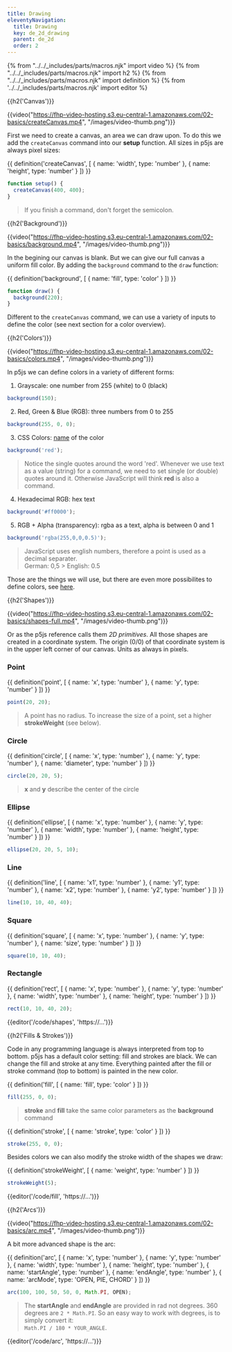```yaml
---
title: Drawing
eleventyNavigation:
  title: Drawing
  key: de_2d_drawing
  parent: de_2d
  order: 2
---
```


{% from "../../_includes/parts/macros.njk" import video %}
{% from "../../_includes/parts/macros.njk" import h2 %}
{% from "../../_includes/parts/macros.njk" import definition %}
{% from '../../_includes/parts/macros.njk' import editor %}

{{h2('Canvas')}}

{{video("https://fhp-video-hosting.s3.eu-central-1.amazonaws.com/02-basics/createCanvas.mp4", "/images/video-thumb.png")}}

First we need to create a canvas, an area we can draw upon. To do this we add the `createCanvas` command into our **setup** function. All sizes in p5js are always pixel sizes:

{{ definition('createCanvas', [
  { name: 'width', type: 'number' },
  { name: 'height', type: 'number' }
]) }}

```js
function setup() {
  createCanvas(400, 400);
}
```

> If you finish a command, don't forget the semicolon.


{{h2('Background')}}

{{video("https://fhp-video-hosting.s3.eu-central-1.amazonaws.com/02-basics/background.mp4", "/images/video-thumb.png")}}

In the begining our canvas is blank. But we can give our full canvas a uniform fill color. By adding the `background` command to the `draw` function:

{{ definition('background', [
  { name: 'fill', type: 'color' }
]) }}
```js
function draw() {
  background(220);
}
```

Different to the `createCanvas` command, we can use a variety of inputs to define the color (see next section for a color overview).

{{h2('Colors')}}

{{video("https://fhp-video-hosting.s3.eu-central-1.amazonaws.com/02-basics/colors.mp4", "/images/video-thumb.png")}}

In p5js we can define colors in a variety of different forms:

1. Grayscale: one number from 255 (white) to 0 (black)
```js
background(150);
```

2. Red, Green & Blue (RGB): three numbers from 0 to 255
```js
background(255, 0, 0);
```

3. CSS Colors: [name](https://www.w3.org/wiki/CSS/Properties/color/keywords) of the color
```js
background('red');
```
> Notice the single quotes around the word 'red'. Whenever we use text as a value (string) for a command, we need to set single (or double) quotes around it. Otherwise JavaScript will think **red** is also a command.

4. Hexadecimal RGB: hex text
```js
background('#ff0000');
```

5. RGB + Alpha (transparency): rgba as a text, alpha is between 0 and 1
```js
background('rgba(255,0,0,0.5)');
```

> JavaScript uses english numbers, therefore a point is used as a decimal separater.<br />German: 0,5 > English: 0.5

Those are the things we will use, but there are even more possibilites to define colors, see [here](https://p5js.org/reference/#/p5/background).

{{h2('Shapes')}}

{{video("https://fhp-video-hosting.s3.eu-central-1.amazonaws.com/02-basics/shapes-full.mp4", "/images/video-thumb.png")}}

Or as the p5js reference calls them *2D primitives*. All those shapes are created in a coordinate system. The origin (0/0) of that coordinate system is in the upper left corner of our canvas. Units as always in pixels.

### Point

{{ definition('point', [
  { name: 'x', type: 'number' },
  { name: 'y', type: 'number' }
]) }}
```js
point(20, 20);
```
> A point has no radius. To increase the size of a point, set a higher **strokeWeight** (see below).

### Circle

{{ definition('circle', [
  { name: 'x', type: 'number' },
  { name: 'y', type: 'number' },
  { name: 'diameter', type: 'number' }
]) }}
```js
circle(20, 20, 5);
```
> **x** and **y** describe the center of the circle

### Ellipse

{{ definition('ellipse', [
  { name: 'x', type: 'number' },
  { name: 'y', type: 'number' },
  { name: 'width', type: 'number' },
  { name: 'height', type: 'number' }
]) }}
```js
ellipse(20, 20, 5, 10);
```

### Line

{{ definition('line', [
  { name: 'x1', type: 'number' },
  { name: 'y1', type: 'number' },
  { name: 'x2', type: 'number' },
  { name: 'y2', type: 'number' }
]) }}
```js
line(10, 10, 40, 40);
```

### Square

{{ definition('square', [
  { name: 'x', type: 'number' },
  { name: 'y', type: 'number' },
  { name: 'size', type: 'number' }
]) }}
```js
square(10, 10, 40);
```

### Rectangle

{{ definition('rect', [
  { name: 'x', type: 'number' },
  { name: 'y', type: 'number' },
  { name: 'width', type: 'number' },
  { name: 'height', type: 'number' }
]) }}
```js
rect(10, 10, 40, 20);
```

{{editor('/code/shapes', 'https://...')}}

{{h2('Fills & Strokes')}}

Code in any programming language is always interpreted from top to bottom. p5js has a default color setting: fill and strokes are black. We can change the fill and stroke at any time. Everything painted after the fill or stroke command (top to bottom) is painted in the new color.

{{ definition('fill', [
  { name: 'fill', type: 'color' }
]) }}
```js
fill(255, 0, 0);
```

> **stroke** and **fill** take the same color parameters as the **background** command

{{ definition('stroke', [
  { name: 'stroke', type: 'color' }
]) }}
```js
stroke(255, 0, 0);
```

Besides colors we can also modify the stroke width of the shapes we draw:

{{ definition('strokeWeight', [
  { name: 'weight', type: 'number' }
]) }}
```js
strokeWeight(5);
```

{{editor('/code/fill', 'https://...')}}

{{h2('Arcs')}}

{{video("https://fhp-video-hosting.s3.eu-central-1.amazonaws.com/02-basics/arc.mp4", "/images/video-thumb.png")}}

A bit more advanced shape is the arc:

{{ definition('arc', [
  { name: 'x', type: 'number' },
  { name: 'y', type: 'number' },
  { name: 'width', type: 'number' },
  { name: 'height', type: 'number' },
  { name: 'startAngle', type: 'number' },
  { name: 'endAngle', type: 'number' },
  { name: 'arcMode', type: 'OPEN, PIE, CHORD' }
]) }}
```js
arc(100, 100, 50, 50, 0, Math.PI, OPEN);
```

> The **startAngle** and **endAngle** are provided in rad not degrees. 360 degrees are `2 * Math.PI`. So an easy way to work with degrees, is to simply convert it:<br />`Math.PI / 180 * YOUR_ANGLE`.

{{editor('/code/arc', 'https://...')}}
